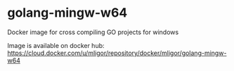 # golang-mingw-w64
Docker image for cross compiling GO projects for windows

Image is available on docker hub:
https://cloud.docker.com/u/mligor/repository/docker/mligor/golang-mingw-w64
